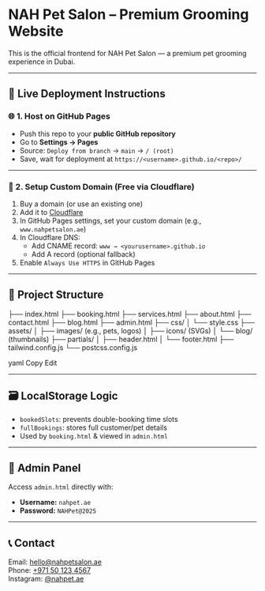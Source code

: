 # NAH Pet Salon – Premium Grooming Website

This is the official frontend for NAH Pet Salon — a premium pet grooming experience in Dubai.

---

## 🚀 Live Deployment Instructions

### 🌐 1. Host on GitHub Pages

- Push this repo to your **public GitHub repository**
- Go to **Settings → Pages**
- Source: `Deploy from branch` → `main` → `/ (root)`
- Save, wait for deployment at `https://<username>.github.io/<repo>/`

---

### 🔗 2. Setup Custom Domain (Free via Cloudflare)

1. Buy a domain (or use an existing one)
2. Add it to [Cloudflare](https://dash.cloudflare.com)
3. In GitHub Pages settings, set your custom domain (e.g., `www.nahpetsalon.ae`)
4. In Cloudflare DNS:
   - Add CNAME record: `www → <yourusername>.github.io`
   - Add A record (optional fallback)
5. Enable `Always Use HTTPS` in GitHub Pages

---

## 🧩 Project Structure

├── index.html
├── booking.html
├── services.html
├── about.html
├── contact.html
├── blog.html
├── admin.html
├── css/
│ └── style.css
├── assets/
│ ├── images/ (e.g., pets, logos)
│ ├── icons/ (SVGs)
│ └── blog/ (thumbnails)
├── partials/
│ ├── header.html
│ └── footer.html
├── tailwind.config.js
└── postcss.config.js

yaml
Copy
Edit

---

## 🗃 LocalStorage Logic

- `bookedSlots`: prevents double-booking time slots
- `fullBookings`: stores full customer/pet details
- Used by `booking.html` & viewed in `admin.html`

---

## 🔐 Admin Panel

Access `admin.html` directly with:
- **Username:** `nahpet.ae`
- **Password:** `NAHPet@2025`

---

## 📞 Contact

Email: [hello@nahpetsalon.ae](mailto:hello@nahpetsalon.ae)  
Phone: [+971 50 123 4567](tel:+971501234567)  
Instagram: [@nahpet.ae](https://instagram.com/nahpet.ae)